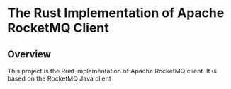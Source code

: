 # The Rust Implementation of Apache RocketMQ Client

## Overview

This project is the Rust implementation of Apache RocketMQ client. It is based on the RocketMQ Java client